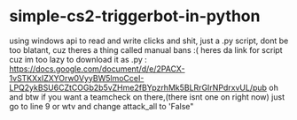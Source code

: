 # simple-cs2-triggerbot-in-python
using windows api to read and write clicks and shit, just a .py script, dont be too blatant, cuz theres a thing called manual bans :(
heres da link for script cuz im too lazy to download it as .py : https://docs.google.com/document/d/e/2PACX-1vSTKXxIZXYOrw0VyyBW5lmoCceI-LPQ2ykBSU6CZtCOGb2b5vZHme2fBYpzrhMk5BLRrGIrNPdrxvUL/pub
oh and btw if you want a teamcheck on there,(there isnt one on right now) just go to line 9 or wtv and change attack_all to 'False"
